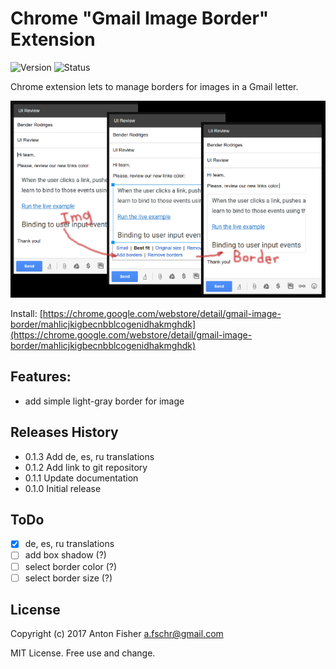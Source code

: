 # Chrome "Gmail Image Border" Extension

![Version](https://img.shields.io/badge/version-0.1.3-green.svg)
![Status](https://img.shields.io/badge/status-beta-blue.svg)

Chrome extension lets to manage borders for images in a Gmail letter.

![Main function](/images/ext-screenshot-640-400.png)

Install: [https://chrome.google.com/webstore/detail/gmail-image-border/mahlicjkigbecnbblcogenidhakmghdk](https://chrome.google.com/webstore/detail/gmail-image-border/mahlicjkigbecnbblcogenidhakmghdk)

## Features:

* add simple light-gray border for image

## Releases History

* 0.1.3 Add de, es, ru translations
* 0.1.2 Add link to git repository
* 0.1.1 Update documentation
* 0.1.0 Initial release

## ToDo

- [x] de, es, ru translations
- [ ] add box shadow (?)
- [ ] select border color (?)
- [ ] select border size (?)

## License

Copyright (c) 2017 Anton Fisher <a.fschr@gmail.com>

MIT License. Free use and change.
